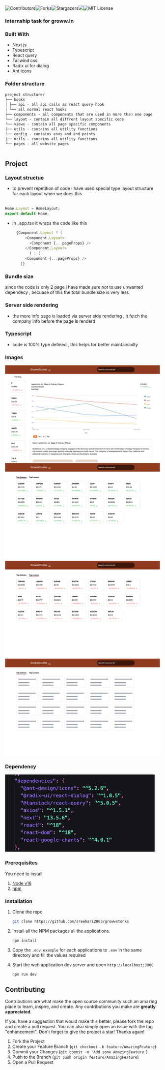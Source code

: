 ![Contributors](https://img.shields.io/github/contributors/sreehari2003/growwstonks.svg?style=for-the-badge)![Forks](https://img.shields.io/github/forks/sreehari2003/growwstonks.svg?style=for-the-badge)![Stargazers](https://img.shields.io/github/stars/sreehari2003/growwstonks.svg?style=for-the-badge)![](https://img.shields.io/github/issues/sreehari2003/growwstonks.svg?style=for-the-badge)![MIT License](https://img.shields.io/github/license/sreehari2003/growwstonks.svg?style=for-the-badge)

### Internship task for groww.in

### Built With

- Next js
- Typescript
- React query
- Tailwind css
- Radix ui for dialog
- Ant icons
### Folder structure

```
project structure/
├── hooks
│ ├── api - all api calls as react query hook
│ └── all normal react hooks
├── components - all components that are used in more than one page
└── layout - contain all diffrent layout specific code
└── views - contain all page specific components
├── utils - contains all utility functions
└── config - contains envs and end points
├── utils - contains all utility functions
└── pages - all website pages


```

## Project


### Layout structue

 - to prevent repetition of code i have used special type layout structure for each layout when we does this

  ```js
     
Home.Layout = HomeLayout;
export default Home;

  ```

-  in _app.tsx it wraps the code like this

 ```js
      {Component.Layout ? (
          <Component.Layout>
            <Component {...pageProps} />
          </Component.Layout>
            ) : (
          <Component {...pageProps} />
        )}


```

### Bundle size

since the code is only 2 page i have made sure not to use unwanted dependecy , becuase of this the total bundle size is very less

### Server side rendering

- the more info page is loaded via server side rendering , it fetch the company info before the  page is renderd

### Typescript
- code is 100% type defined , this helps for better maintainibilty



### Images

<img src="./public//assets/stock.png"/>
<img src="./public//assets/gain.png"/>
<img src="./public//assets/loosers.png"/>
<img src="./public//assets/load.png"/>







### Dependency

<img src="./public//assets/deps.png"/>





### Prerequisites

You need to install

1. [Node v16](https://nodejs.org/en/)
2. [npm](https://pnpm.io/)

### Installation

1. Clone the repo

   ```sh
   git clone https://github.com/sreehari2003/growwstonks
   ```

2. Install all the NPM packages all the applications.

   ```sh
   npm install
   ```

3. Copy the `.env.example` for each applications to `.env` in the same directory and fill the values required

4. Start the web application dev server and open `http://localhost:3000`

   ```sh
   npm run dev
   ```


## Contributing

Contributions are what make the open source community such an amazing place to learn, inspire, and create. Any contributions you make are **greatly appreciated**.

If you have a suggestion that would make this better, please fork the repo and create a pull request. You can also simply open an issue with the tag "enhancement". Don't forget to give the project a star! Thanks again!

1. Fork the Project
2. Create your Feature Branch (`git checkout -b feature/AmazingFeature`)
3. Commit your Changes (`git commit -m 'Add some AmazingFeature'`)
4. Push to the Branch (`git push origin feature/AmazingFeature`)
5. Open a Pull Request
